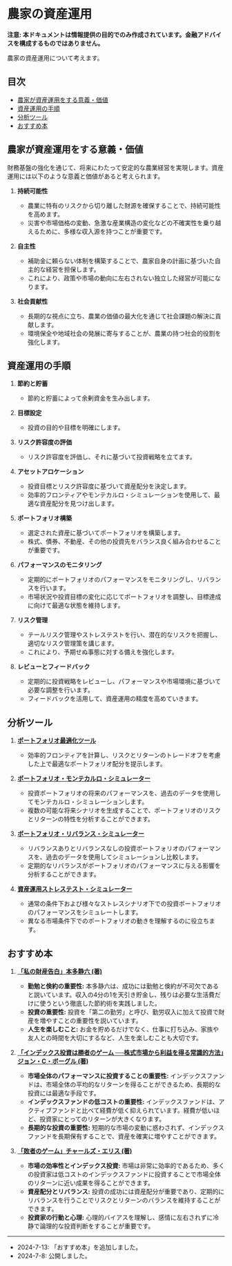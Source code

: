 # 農家の資産運用

**注意: 本ドキュメントは情報提供の目的でのみ作成されています。金融アドバイスを構成するものではありません。**

農家の資産運用について考えます。

## 目次

- [農家が資産運用をする意義・価値](#農家が資産運用をする意義価値)
- [資産運用の手順](#資産運用の手順)
- [分析ツール](#分析ツール)
- [おすすめ本](#おすすめ本)

## 農家が資産運用をする意義・価値

財務基盤の強化を通じて、将来にわたって安定的な農業経営を実現します。資産運用には以下のような意義と価値があると考えられます。

1. **持続可能性**
   - 農業に特有のリスクから切り離した財源を確保することで、持続可能性を高めます。
   - 災害や市場価格の変動、急激な産業構造の変化などの不確実性を乗り越えるために、多様な収入源を持つことが重要です。

2. **自主性**
   - 補助金に頼らない体制を構築することで、農家自身の計画に基づいた自主的な経営を担保します。
   - これにより、政策や市場の動向に左右されない独立した経営が可能になります。

3. **社会貢献性**
   - 長期的な視点に立ち、農業の価値の最大化を通じて社会課題の解決に貢献します。
   - 環境保全や地域社会の発展に寄与することが、農業の持つ社会的役割を強化します。

## 資産運用の手順

1. **節約と貯蓄**
   - 節約と貯蓄によって余剰資金を生み出します。

2. **目標設定**
   - 投資の目的や目標を明確にします。

3. **リスク許容度の評価**
   - リスク許容度を評価し、それに基づいて投資戦略を立てます。

4. **アセットアロケーション**
   - 投資目標とリスク許容度に基づいて資産配分を決定します。
   - 効率的フロンティアやモンテカルロ・シミュレーションを使用して、最適な資産配分を見つけ出します。

5. **ポートフォリオ構築**
   - 選定された資産に基づいてポートフォリオを構築します。
   - 株式、債券、不動産、その他の投資先をバランス良く組み合わせることが重要です。

6. **パフォーマンスのモニタリング**
   - 定期的にポートフォリオのパフォーマンスをモニタリングし、リバランスを行います。
   - 市場状況や投資目標の変化に応じてポートフォリオを調整し、目標達成に向けて最適な状態を維持します。

7. **リスク管理**
   - テールリスク管理やストレステストを行い、潜在的なリスクを把握し、適切なリスク管理策を講じます。
   - これにより、予期せぬ事態に対する備えを強化します。

8. **レビューとフィードバック**
   - 定期的に投資戦略をレビューし、パフォーマンスや市場環境に基づいて必要な調整を行います。
   - フィードバックを活用して、資産運用の精度を高めていきます。

## 分析ツール

1. **[ポートフォリオ最適化ツール](https://www.cultivationdata.net/app/PortfolioOptimizer)**
   - 効率的フロンティアを計算し、リスクとリターンのトレードオフを考慮した上で最適なポートフォリオ配分を提示します。

2. **[ポートフォリオ・モンテカルロ・シミュレーター](https://www.cultivationdata.net/app/MonteCarloSimulator)**
   - 投資ポートフォリオの将来のパフォーマンスを、過去のデータを使用してモンテカルロ・シミュレーションします。
   - 複数の可能な将来シナリオを生成することで、ポートフォリオのリスクとリターンの特性を分析することができます。

3. **[ポートフォリオ・リバランス・シミュレーター](https://www.cultivationdata.net/app/RebalanceSimulator)**
   - リバランスありとリバランスなしの投資ポートフォリオのパフォーマンスを、過去のデータを使用してシミュレーションし比較します。
   - 定期的なリバランスがポートフォリオのパフォーマンスに与える影響を分析することができます。

4. **[資産運用ストレステスト・シミュレーター](https://www.cultivationdata.net/app/StressTestSimulator)**
   - 通常の条件下および様々なストレスシナリオ下での投資ポートフォリオのパフォーマンスをシミュレートします。
   - 異なる市場条件下でのポートフォリオの動きを理解するのに役立ちます。

## おすすめ本

1. **[「私の財産告白」本多静六 (著)](https://amzn.to/3xY3soT)**
   - **勤勉と倹約の重要性:** 本多静六は、成功には勤勉と倹約が不可欠であると説いています。収入の4分の1を天引き貯金し、残りは必要な生活費だけに使うという徹底した節約術を実践しました。
   - **投資の重要性:** 投資を「第二の勤労」と呼び、勤労収入に加えて投資で財産を増やすことの重要性を説いています。
   - **人生を楽しむこと:** お金を貯めるだけでなく、仕事に打ち込み、家族や友人との時間を大切にするなど、人生を楽しむことも大切です。

2. **[「インデックス投資は勝者のゲーム ──株式市場から利益を得る常識的方法」ジョン・C・ボーグル (著)](https://amzn.to/4cDj1S7)**
   - **市場全体のパフォーマンスに投資することの重要性:** インデックスファンドは、市場全体の平均的なリターンを得ることができるため、長期的な投資には最適な手段です。
   - **インデックスファンドの低コストの重要性:** インデックスファンドは、アクティブファンドと比べて経費が低く抑えられています。経費が低いほど、投資家にとってのリターンが大きくなります。
   - **長期的な投資の重要性:** 短期的な市場の変動に惑わされず、インデックスファンドを長期保有することで、資産を確実に増やすことができます。

3. **[「敗者のゲーム」チャールズ・エリス (著)](https://amzn.to/4cDnX9k)**
   - **市場の効率性とインデックス投資:** 市場は非常に効率的であるため、多くの投資家は低コストのインデックスファンドに投資することで市場全体のリターンに近い成果を得ることができます。
   - **資産配分とリバランス:** 投資の成功には資産配分が重要であり、定期的にリバランスを行うことでリスクとリターンのバランスを維持することができます。
   - **投資家の行動と心理:** 心理的バイアスを理解し、感情に左右されずに冷静で論理的な投資判断をすることが重要です。

---
- 2024-7-13: 「おすすめ本」を追加しました。
- 2024-7-8: 公開しました。